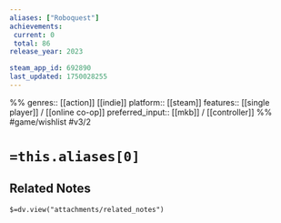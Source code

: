 ```yaml
---
aliases: ["Roboquest"]
achievements:
 current: 0
 total: 86
release_year: 2023

steam_app_id: 692890
last_updated: 1750028255
---
```

%%
genres:: [[action]] [[indie]]
platform:: [[steam]]
features:: [[single player]] / [[online co-op]]
preferred_input:: [[mkb]] / [[controller]]
%%
#game/wishlist
#v3/2

# `=this.aliases[0]`
## Related Notes
`$=dv.view("attachments/related_notes")`